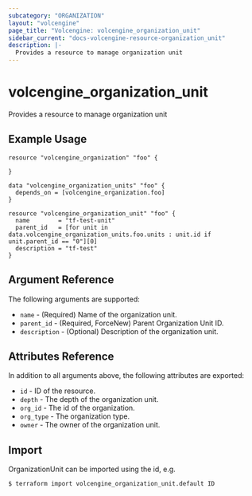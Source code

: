 ```yaml
---
subcategory: "ORGANIZATION"
layout: "volcengine"
page_title: "Volcengine: volcengine_organization_unit"
sidebar_current: "docs-volcengine-resource-organization_unit"
description: |-
  Provides a resource to manage organization unit
---
```

# volcengine_organization_unit
Provides a resource to manage organization unit
## Example Usage
```hcl
resource "volcengine_organization" "foo" {

}

data "volcengine_organization_units" "foo" {
  depends_on = [volcengine_organization.foo]
}

resource "volcengine_organization_unit" "foo" {
  name        = "tf-test-unit"
  parent_id   = [for unit in data.volcengine_organization_units.foo.units : unit.id if unit.parent_id == "0"][0]
  description = "tf-test"
}
```
## Argument Reference
The following arguments are supported:
* `name` - (Required) Name of the organization unit.
* `parent_id` - (Required, ForceNew) Parent Organization Unit ID.
* `description` - (Optional) Description of the organization unit.

## Attributes Reference
In addition to all arguments above, the following attributes are exported:
* `id` - ID of the resource.
* `depth` - The depth of the organization unit.
* `org_id` - The id of the organization.
* `org_type` - The organization type.
* `owner` - The owner of the organization unit.


## Import
OrganizationUnit can be imported using the id, e.g.
```
$ terraform import volcengine_organization_unit.default ID
```

